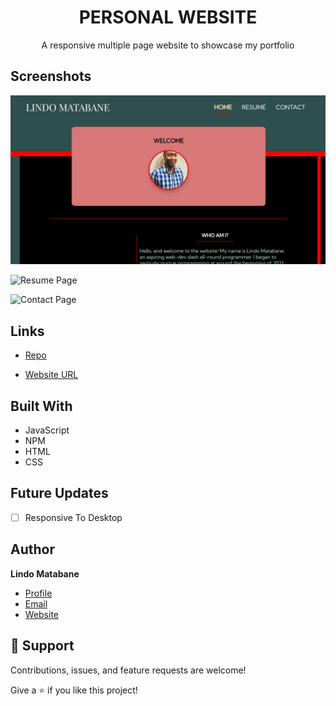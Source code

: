 <h1 align="center">PERSONAL WEBSITE</h1>

<p align="center">
  A responsive multiple page website to showcase my portfolio
</p>

## Screenshots

![Home Page](./images/sitepreview.jpg "Home Page")

![Resume Page](/screenshots/2.png "Resume Page")

![Contact Page](/screenshots/3.png "Contact Page")

## Links

- [Repo](https://github.com/Rohit19060/personal_website/ "Personal Website Repo")

- [Website URL](https://lindo-code.github.io/personal_website/ "View Website")

## Built With

- JavaScript
- NPM
- HTML
- CSS

## Future Updates

- [ ] Responsive To Desktop

## Author

**Lindo Matabane**

- [Profile](https://github.com/Lindo-code "Rohit jain")
- [Email](mailto:sdrowvieli1@gmail.com?subject=Hi "Hi!")
- [Website](https://lindo-code.github.io/personal_website/ "Welcome")

## 🤝 Support

Contributions, issues, and feature requests are welcome!

Give a ⭐️ if you like this project!